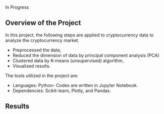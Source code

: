 In Progress
## Overview of the Project
In this project, the following steps are applied to cryptocurrency data to analyze the cryptocurrency market.<br>
- Preprocessed the data,<br>
- Reduced the dimension of data by principal component analysis (PCA)<br>
- Clustered data by K-means (unsupervised) algorithm,<br>
- Visualized results.<br>

The tools utilized in the project are:<br>
- Languages: Python- Codes are written in Jupyter Notebook.
- Dependencies: Scikit-learn, Plotly, and Pandas.

## Results

